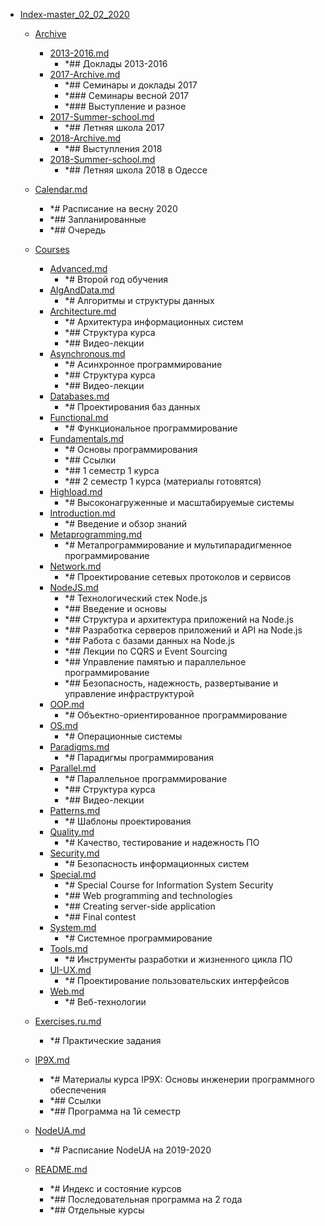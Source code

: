 - <a href = "E:\Node_projects\Node_Way\Education\TSH_index\Index-master_02_02_2020\cat.Index-master_02_02_2020\dir.Index-master_02_02_2020.md">Index-master_02_02_2020</a>
    - <a href = "E:\Node_projects\Node_Way\Education\TSH_index\Index-master_02_02_2020\Archive\cat.Archive\dir.Archive.md">Archive</a>
        - <a href = "E:\Node_projects\Node_Way\Education\TSH_index\Index-master_02_02_2020\Archive\2013-2016.md">2013-2016.md</a>
            - *## Доклады 2013-2016
        - <a href = "E:\Node_projects\Node_Way\Education\TSH_index\Index-master_02_02_2020\Archive\2017-Archive.md">2017-Archive.md</a>
            - *## Семинары и доклады 2017
            - *### Семинары весной 2017
            - *### Выступление и разное
        - <a href = "E:\Node_projects\Node_Way\Education\TSH_index\Index-master_02_02_2020\Archive\2017-Summer-school.md">2017-Summer-school.md</a>
            - *## Летняя школа 2017
        - <a href = "E:\Node_projects\Node_Way\Education\TSH_index\Index-master_02_02_2020\Archive\2018-Archive.md">2018-Archive.md</a>
            - *## Выступления 2018
        - <a href = "E:\Node_projects\Node_Way\Education\TSH_index\Index-master_02_02_2020\Archive\2018-Summer-school.md">2018-Summer-school.md</a>
            - *## Летняя школа 2018 в Одессе
    
    - <a href = "E:\Node_projects\Node_Way\Education\TSH_index\Index-master_02_02_2020\Calendar.md">Calendar.md</a>
        - *# Расписание на весну 2020
        - *## Запланированные
        - *## Очередь
    - <a href = "E:\Node_projects\Node_Way\Education\TSH_index\Index-master_02_02_2020\Courses\cat.Courses\dir.Courses.md">Courses</a>
        - <a href = "E:\Node_projects\Node_Way\Education\TSH_index\Index-master_02_02_2020\Courses\Advanced.md">Advanced.md</a>
            - *# Второй год обучения
        - <a href = "E:\Node_projects\Node_Way\Education\TSH_index\Index-master_02_02_2020\Courses\AlgAndData.md">AlgAndData.md</a>
            - *# Алгоритмы и структуры данных
        - <a href = "E:\Node_projects\Node_Way\Education\TSH_index\Index-master_02_02_2020\Courses\Architecture.md">Architecture.md</a>
            - *# Архитектура информационных систем
            - *## Структура курса
            - *## Видео-лекции
        - <a href = "E:\Node_projects\Node_Way\Education\TSH_index\Index-master_02_02_2020\Courses\Asynchronous.md">Asynchronous.md</a>
            - *# Асинхронное программирование
            - *## Структура курса
            - *## Видео-лекции
        - <a href = "E:\Node_projects\Node_Way\Education\TSH_index\Index-master_02_02_2020\Courses\Databases.md">Databases.md</a>
            - *# Проектирования баз данных
        - <a href = "E:\Node_projects\Node_Way\Education\TSH_index\Index-master_02_02_2020\Courses\Functional.md">Functional.md</a>
            - *# Функциональное программирование
        - <a href = "E:\Node_projects\Node_Way\Education\TSH_index\Index-master_02_02_2020\Courses\Fundamentals.md">Fundamentals.md</a>
            - *# Основы программирования
            - *## Ссылки
            - *## 1 семестр 1 курса
            - *## 2 семестр 1 курса (материалы готовятся)
        - <a href = "E:\Node_projects\Node_Way\Education\TSH_index\Index-master_02_02_2020\Courses\Highload.md">Highload.md</a>
            - *# Высоконагруженные и масштабируемые системы
        - <a href = "E:\Node_projects\Node_Way\Education\TSH_index\Index-master_02_02_2020\Courses\Introduction.md">Introduction.md</a>
            - *# Введение и обзор знаний
        - <a href = "E:\Node_projects\Node_Way\Education\TSH_index\Index-master_02_02_2020\Courses\Metaprogramming.md">Metaprogramming.md</a>
            - *# Метапрограммирование и мультипарадигменное программирование
        - <a href = "E:\Node_projects\Node_Way\Education\TSH_index\Index-master_02_02_2020\Courses\Network.md">Network.md</a>
            - *# Проектирование сетевых протоколов и сервисов
        - <a href = "E:\Node_projects\Node_Way\Education\TSH_index\Index-master_02_02_2020\Courses\NodeJS.md">NodeJS.md</a>
            - *# Технологический стек Node.js
            - *## Введение и основы
            - *## Структура и архитектура приложений на Node.js
            - *## Разработка серверов приложений и API на Node.js
            - *## Работа с базами данных на Node.js
            - *## Лекции по CQRS и Event Sourcing
            - *## Управление памятью и параллельное программирование
            - *## Безопасность, надежность, развертывание и управление инфраструктурой
        - <a href = "E:\Node_projects\Node_Way\Education\TSH_index\Index-master_02_02_2020\Courses\OOP.md">OOP.md</a>
            - *# Объектно-ориентированное программирование
        - <a href = "E:\Node_projects\Node_Way\Education\TSH_index\Index-master_02_02_2020\Courses\OS.md">OS.md</a>
            - *# Операционные системы
        - <a href = "E:\Node_projects\Node_Way\Education\TSH_index\Index-master_02_02_2020\Courses\Paradigms.md">Paradigms.md</a>
            - *# Парадигмы программирования
        - <a href = "E:\Node_projects\Node_Way\Education\TSH_index\Index-master_02_02_2020\Courses\Parallel.md">Parallel.md</a>
            - *# Параллельное программирование
            - *## Структура курса
            - *## Видео-лекции
        - <a href = "E:\Node_projects\Node_Way\Education\TSH_index\Index-master_02_02_2020\Courses\Patterns.md">Patterns.md</a>
            - *# Шаблоны проектирования
        - <a href = "E:\Node_projects\Node_Way\Education\TSH_index\Index-master_02_02_2020\Courses\Quality.md">Quality.md</a>
            - *# Качество, тестирование и надежность ПО
        - <a href = "E:\Node_projects\Node_Way\Education\TSH_index\Index-master_02_02_2020\Courses\Security.md">Security.md</a>
            - *# Безопасность информационных систем
        - <a href = "E:\Node_projects\Node_Way\Education\TSH_index\Index-master_02_02_2020\Courses\Special.md">Special.md</a>
            - *# Special Course for Information System Security
            - *## Web programming and technologies
            - *## Creating server-side application
            - *## Final contest
        - <a href = "E:\Node_projects\Node_Way\Education\TSH_index\Index-master_02_02_2020\Courses\System.md">System.md</a>
            - *# Системное программирование
        - <a href = "E:\Node_projects\Node_Way\Education\TSH_index\Index-master_02_02_2020\Courses\Tools.md">Tools.md</a>
            - *# Инструменты разработки и жизненного цикла ПО
        - <a href = "E:\Node_projects\Node_Way\Education\TSH_index\Index-master_02_02_2020\Courses\UI-UX.md">UI-UX.md</a>
            - *# Проектирование пользовательских интерфейсов
        - <a href = "E:\Node_projects\Node_Way\Education\TSH_index\Index-master_02_02_2020\Courses\Web.md">Web.md</a>
            - *# Веб-технологии
    
    - <a href = "E:\Node_projects\Node_Way\Education\TSH_index\Index-master_02_02_2020\Exercises.ru.md">Exercises.ru.md</a>
        - *# Практические задания
    - <a href = "E:\Node_projects\Node_Way\Education\TSH_index\Index-master_02_02_2020\IP9X.md">IP9X.md</a>
        - *# Материалы курса IP9X: Основы инженерии программного обеспечения
        - *## Ссылки
        - *## Программа на 1й семестр
    - <a href = "E:\Node_projects\Node_Way\Education\TSH_index\Index-master_02_02_2020\NodeUA.md">NodeUA.md</a>
        - *# Расписание NodeUA на 2019-2020
    - <a href = "E:\Node_projects\Node_Way\Education\TSH_index\Index-master_02_02_2020\README.md">README.md</a>
        - *# Индекс и состояние курсов
        - *## Последовательная программа на 2 года
        - *## Отдельные курсы
